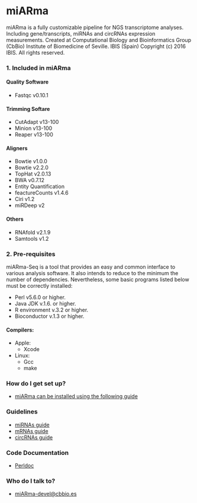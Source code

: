 # miARma #

miARma is a fully customizable pipeline for NGS transcriptome analyses. Including gene/transcripts, miRNAs and circRNAs expression measurements.
Created at Computational Biology and Bioinformatics Group (CbBio)
Institute of Biomedicine of Seville. IBIS (Spain)
Copyright (c) 2016 IBIS. All rights reserved.

### 1. Included in miARma ###

#### Quality Software ####
* Fastqc v0.10.1
#### Trimming Softare ####
* CutAdapt v13-100
* Minion v13-100
* Reaper v13-100
#### Aligners ####
* Bowtie v1.0.0
* Bowtie v2.2.0
* TopHat v2.0.13
* BWA v0.7.12
* Entity Quantification
* feactureCounts v1.4.6
* Ciri v1.2
* miRDeep v2
#### Others ####
* RNAfold v2.1.9
* Samtools v1.2

### 2. Pre-requisites ###

miARma-Seq is a tool that provides an easy and common interface to various analysis software. It also intends to reduce to the minimum the number of dependencies. Nevertheless, some basic programs listed below must be correctly installed:

* Perl v5.6.0 or higher.
* Java JDK v.1.6. or higher.
* R environment v.3.2 or higher.
* Bioconductor v.1.3 or higher.

#### Compilers: #####
+ Apple:
    - Xcode
+ Linux:
    - Gcc
    - make

### How do I get set up? ###

* [miARma can be installed using the following guide](http://miarmaseq.cbbio.es/PreRequisites.html)


### Guidelines ###

* [miRNAs guide](http://miarmaseq.cbbio.es/Guide/miRNAs_miARma_doc_def.htm)
* [mRNAs guide](http://miarmaseq.cbbio.es/Guide/mRNA_miARma_doc_def.htm)
* [circRNAs guide](http://miarmaseq.cbbio.es/Guide/circRNA_miARma_doc_def.htm)

### Code Documentation ####
* [Perldoc](http://miarmaseq.cbbio.es/Doc/)

### Who do I talk to? ###

* miARma-devel@cbbio.es

